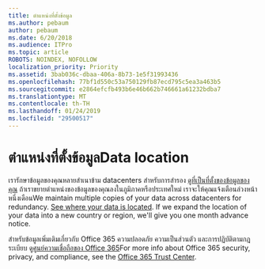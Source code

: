 ```yaml
---
title: ตำแหน่งที่ตั้งข้อมูล
ms.author: pebaum
author: pebaum
ms.date: 6/20/2018
ms.audience: ITPro
ms.topic: article
ROBOTS: NOINDEX, NOFOLLOW
localization_priority: Priority
ms.assetid: 3bab036c-dbaa-406a-8b73-1e5f31993436
ms.openlocfilehash: 77bf1d550c53a750129fb87ecd795c5ea3a463b5
ms.sourcegitcommit: e2864efcfb493b6e46b662b746661a61232bdba7
ms.translationtype: MT
ms.contentlocale: th-TH
ms.lasthandoff: 01/24/2019
ms.locfileid: "29500517"
---
```

# <a name="data-location"></a><span data-ttu-id="379ef-102">ตำแหน่งที่ตั้งข้อมูล</span><span class="sxs-lookup"><span data-stu-id="379ef-102">Data location</span></span>

<span data-ttu-id="379ef-p101">เรารักษาข้อมูลของคุณหลายสำเนาข้าม datacenters สำหรับการสำรอง [ดูที่เป็นที่ตั้งของข้อมูลของคุณ](https://office.com/datamaps) ถ้าเราขยายตำแหน่งของข้อมูลของคุณลงในภูมิภาคหรือประเทศใหม่ เราจะให้คุณแจ้งเตือนล่วงหน้าหนึ่งเดือน</span><span class="sxs-lookup"><span data-stu-id="379ef-p101">We maintain multiple copies of your data across datacenters for redundancy. [See where your data is located](https://office.com/datamaps). If we expand the location of your data into a new country or region, we'll give you one month advance notice.</span></span>
  
<span data-ttu-id="379ef-106">สำหรับข้อมูลเพิ่มเติมเกี่ยวกับ Office 365 ความปลอดภัย ความเป็นส่วนตัว และการปฏิบัติตามกฎระเบียบ ดู[ศูนย์ความเชื่อถือของ Office 365](https://products.office.com/business/office-365-trust-center-welcome)</span><span class="sxs-lookup"><span data-stu-id="379ef-106">For more info about Office 365 security, privacy, and compliance, see the [Office 365 Trust Center](https://products.office.com/business/office-365-trust-center-welcome).</span></span> 
  

